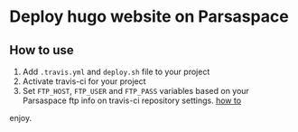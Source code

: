 Deploy hugo website on Parsaspace
=================================

How to use
----------

1. Add `.travis.yml` and `deploy.sh` file to your project
2. Activate travis-ci for your project
3. Set `FTP_HOST`, `FTP_USER` and `FTP_PASS` variables based on your Parsaspace ftp info on travis-ci repository settings. [how to](https://docs.travis-ci.com/user/environment-variables/#defining-variables-in-repository-settings)

enjoy.
